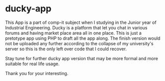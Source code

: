 # ducky-app

This App is a part of comp-it subject when I studying in the Junior year of Industrial Engineering.
Ducky is a platform that let you chat in various forums and having market place area all in one place.
This is just a pretotype app using PHP to draft all the app along.
The finish version would not be uploaded any further according to the collapse of my university's server so this is the only left over code that I could recover.

Stay tune for further ducky app version that may be more formal and more suitable for real life usage.

Thank you for your interesting.
